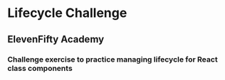 # Lifecycle Challenge
## ElevenFifty Academy
### Challenge exercise to practice managing lifecycle for React class components
